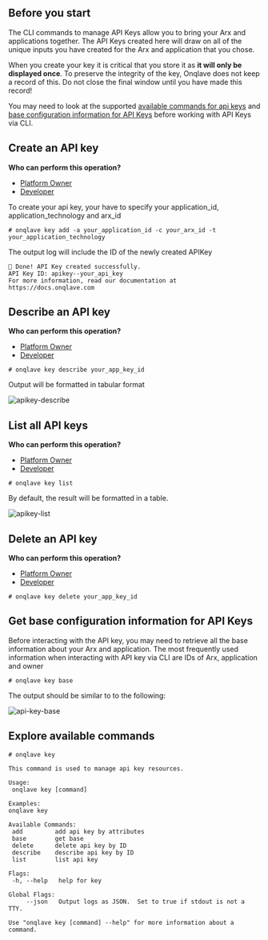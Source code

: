 ## **Before you start**

The CLI commands to manage API Keys allow you to bring your Arx and applications together. The API Keys created here will draw on all of the unique inputs you have created for the Arx and application that you chose.

When you create your key it is critical that you store it as **it will only be displayed once**. To preserve the integrity of the key, Onqlave does not keep a record of this. Do not close the final window  until you have made this record!

You may need to look at the supported [available commands for api keys](#explore-availabe-commands) and [base configuration information for API Keys](#get-base-configuration-information-for-api-keys) before working with API Keys via CLI.

## **Create an API key**

**Who can perform this operation?**

- [Platform Owner](../../platform/access/#1-platform-owner)
- [Developer](../../platform/access/#2-developer)

To create your api key, your have to specify your application_id, application_technology and arx_id

```
# onqlave key add -a your_application_id -c your_arx_id -t your_application_technology
```

The output log will include the ID of the newly created APIKey
```
🎉 Done! API Key created successfully.
API Key ID: apikey--your_api_key
For more information, read our documentation at https://docs.onqlave.com
```

## **Describe an API key**

**Who can perform this operation?**

- [Platform Owner](../../platform/access/#1-platform-owner)
- [Developer](../../platform/access/#2-developer)

```
# onqlave key describe your_app_key_id
```
Output will be formatted in tabular format

![apikey-describe](https://t36712295.p.clickup-attachments.com/t36712295/a30ee2ac-3d8f-4077-be7d-13fc95e8d209/image.png)

## **List all API keys**

**Who can perform this operation?**

- [Platform Owner](../../platform/access/#1-platform-owner)
- [Developer](../../platform/access/#2-developer)

```
# onqlave key list
```

By default, the result will be formatted in a table.
 <!-- If you want JSON format, simply appending the **--json** at the end of the above command -->

![apikey-list](https://t36712295.p.clickup-attachments.com/t36712295/7c28851f-1fa3-4f26-a8bd-910ba668916d/image.png)

## **Delete an API key**

**Who can perform this operation?**

- [Platform Owner](../../../web-app-guide/platform/access/#1-platform-owner)
- [Developer](../../../web-app-guide/platform/access/#2-developer)

```
# onqlave key delete your_app_key_id
```

## **Get base configuration information for API Keys**

Before interacting with the API key, you may need to retrieve all the base information about your Arx and application. The most frequently used information when interacting with API key via CLI are IDs of Arx, application and owner


```
# onqlave key base
```

The output should be similar to to the following:
 <!-- you can alternate the format into JSON by appending **--json** into the end of the command: -->

![api-key-base](https://t36712295.p.clickup-attachments.com/t36712295/ce103cc9-2d3a-4bce-9d30-2d6bc0795fdf/image.png)


## **Explore available commands**

```
# onqlave key
```

```
This command is used to manage api key resources.

Usage:
 onqlave key [command]

Examples:
onqlave key

Available Commands:
 add         add api key by attributes
 base        get base
 delete      delete api key by ID
 describe    describe api key by ID
 list        list api key

Flags:
 -h, --help   help for key

Global Flags:
     --json   Output logs as JSON.  Set to true if stdout is not a TTY.

Use "onqlave key [command] --help" for more information about a command.
```



<!-- ```
API Key Base Information =>
{
   "applications": [
       {
           "application_technology": {
               "cors": false,
               "description": "",
               "enable": false,
               "icon": "ServerIcon",
               "id": "server",
               "is_default": false,
               "name": "Server",
               "order": 0
           },
           "id": "app--zovKQ3NESVrtHMoPJgr5m",
           "label": "",
           "name": "Thelma Schmidt"
       }
   ],
   "arx": [
       {
           "created_by": {
               "avatar": "",
               "email_address": "your_email@gmail.com",
               "id": "Qtc2e7LVjSO7Q1tJm0PwaoeVFUS2",
               "name": "Platform"
           },
           "encryption": {
               "icon": "LockIcon",
               "id": "aes-gcm-256",
               "name": "AES-GCM-256"
           },
           "id": "arx---CSjvl4DuOygw8sYXJntm",
           "label": "",
           "name": "Marquise Douglas",
           "plan": {
               "icon": "ServerIcon",
               "name": "Serverless"
           },
           "provider": {
               "image": "image-gcp.svg",
               "name": "Google Cloud"
           },
           "purpose": {
               "name": "Development"
           },
           "regions": [
               {
                   "icon": "icon-australia.svg",
                   "name": "Australia"
               }
           ],
           "rotation_cycle": {
               "id": "3-monthly",
               "name": "3 Monthly"
           }
       },
       {
           "created_by": {
               "avatar": "",
               "email_address": "your_email@gmail.com",
               "id": "Qtc2e7LVjSO7Q1tJm0PwaoeVFUS2",
               "name": "Platform"
           },
           "encryption": {
               "icon": "LockIcon",
               "id": "aes-gcm-256",
               "name": "AES-GCM-256"
           },
           "id": "arx--YcvryC1LtCGmTLXQUJJyP",
           "label": "",
           "name": "Horace Gibson",
           "plan": {
               "icon": "ServerIcon",
               "name": "Serverless"
           },
           "provider": {
               "image": "image-gcp.svg",
               "name": "Google Cloud"
           },
           "purpose": {
               "name": "Development"
           },
           "regions": [
               {
                   "icon": "icon-australia.svg",
                   "name": "Australia"
               }
           ],
           "rotation_cycle": {
               "id": "monthly",
               "name": "Monthly"
           }
       },
       {
           "created_by": {
               "avatar": "",
               "email_address": "your_email@gmail.com",
               "id": "Qtc2e7LVjSO7Q1tJm0PwaoeVFUS2",
               "name": "Platform"
           },
           "encryption": {
               "icon": "LockIcon",
               "id": "aes-gcm-256",
               "name": "AES-GCM-256"
           },
           "id": "arx--v8eE3s1EnT8bYpjU2C6Wj",
           "label": "",
           "name": "Sister Jerde",
           "plan": {
               "icon": "ServerIcon",
               "name": "Serverless"
           },
           "provider": {
               "image": "image-gcp.svg",
               "name": "Google Cloud"
           },
           "purpose": {
               "name": "Development"
           },
           "regions": [
               {
                   "icon": "icon-australia.svg",
                   "name": "Australia"
               }
           ],
           "rotation_cycle": {
               "id": "monthly",
               "name": "Monthly"
           }
       }
   ]
}
```
-->
